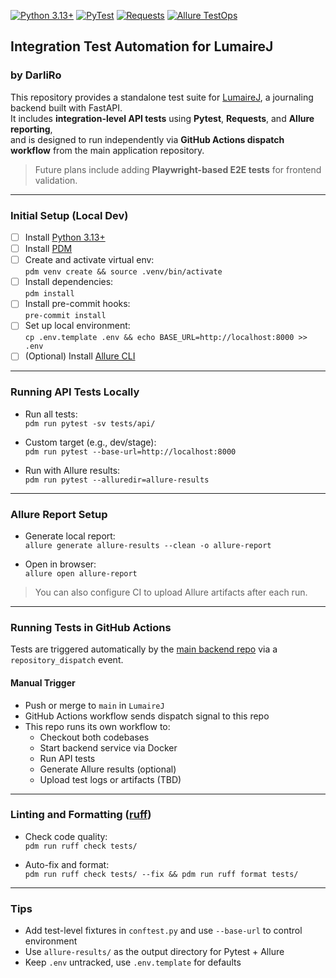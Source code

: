 [![Python 3.13+](https://img.shields.io/badge/Python-3.13+-black.svg)](https://www.python.org/)
[![PyTest](https://img.shields.io/badge/PyTest-blue?logo=pytest)](https://pytest.org/)
[![Requests](https://img.shields.io/badge/Requests-grey?logo=python)](https://requests.readthedocs.io/)
[![Allure TestOps](https://img.shields.io/badge/Allure-blueviolet?logo=allure)](https://docs.qameta.io/allure-testops/)

## Integration Test Automation for LumaireJ
### by DarliRo

This repository provides a standalone test suite for [LumaireJ](https://github.com/darliaro/LumaireJ), a journaling backend built with FastAPI.  
It includes **integration-level API tests** using **Pytest**, **Requests**, and **Allure reporting**,  
and is designed to run independently via **GitHub Actions dispatch workflow** from the main application repository.

> Future plans include adding **Playwright-based E2E tests** for frontend validation.

---

### Initial Setup (Local Dev)

- [ ] Install [Python 3.13+](https://www.python.org/downloads/)
- [ ] Install [PDM](https://pdm-project.org/latest/#recommended-installation-method)
- [ ] Create and activate virtual env:  
      `pdm venv create && source .venv/bin/activate`
- [ ] Install dependencies:  
      `pdm install`
- [ ] Install pre-commit hooks:  
      `pre-commit install`
- [ ] Set up local environment:  
      `cp .env.template .env && echo BASE_URL=http://localhost:8000 >> .env`
- [ ] (Optional) Install [Allure CLI](https://docs.qameta.io/allure/#_installing_a_commandline)

---

### Running API Tests Locally

- Run all tests:  
  `pdm run pytest -sv tests/api/`

- Custom target (e.g., dev/stage):  
  `pdm run pytest --base-url=http://localhost:8000`

- Run with Allure results:  
  `pdm run pytest --alluredir=allure-results`

---

### Allure Report Setup

- Generate local report:  
  `allure generate allure-results --clean -o allure-report`

- Open in browser:  
  `allure open allure-report`

> You can also configure CI to upload Allure artifacts after each run.

---

### Running Tests in GitHub Actions

Tests are triggered automatically by the [main backend repo](https://github.com/darliaro/LumaireJ) via a `repository_dispatch` event.

#### Manual Trigger
- Push or merge to `main` in `LumaireJ`
- GitHub Actions workflow sends dispatch signal to this repo
- This repo runs its own workflow to:
  - Checkout both codebases
  - Start backend service via Docker
  - Run API tests
  - Generate Allure results (optional)
  - Upload test logs or artifacts (TBD)

---

### Linting and Formatting ([ruff](https://github.com/astral-sh/ruff))

- Check code quality:  
  `pdm run ruff check tests/`

- Auto-fix and format:  
  `pdm run ruff check tests/ --fix && pdm run ruff format tests/`

---

### Tips

- Add test-level fixtures in `conftest.py` and use `--base-url` to control environment
- Use `allure-results/` as the output directory for Pytest + Allure
- Keep `.env` untracked, use `.env.template` for defaults
